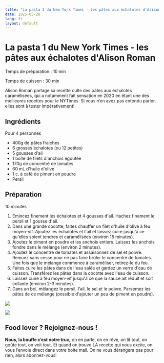 ```yaml
---
title: "La pasta 1 du New York Times - les pâtes aux échalotes d'Alison Roman"
date: 2025-05-28
lang: fr
layout: default
---
```

# La pasta 1 du New York Times - les pâtes aux échalotes d'Alison Roman

Temps de préparation : 10 min

Temps de cuisson : 30 min

Alison Roman partage sa recette culte des pâtes aux échalotes caramélisées, qui a notamment fait sensation en 2020 en étant une des meilleures recettes pour le NYTimes. Si vous n’en avez pas entendu parler, elles sont à tester impérativement!

## Ingrédients

Pour 4 personnes

-   400g de pâtes fraiches
-   6 grosses échalotes (ou 12 petites)
-   5 gousses d'ail
-   1 boîte de filets d'anchois égoutée
-   170g de concentré de tomates
-   60 mL d'huile d'olive
-   1 c. à café de piment en poudre
-   Persil

## Préparation

10 minutes

1.  Émincez finement les échalotes et 4 gousses d'ail. Hachez finement le persil et 1 gousse d'ail.
2.  Dans une grande cocotte, faites chauffer un filet d'huile d'olive à feu moyen-vif. Ajoutez les échalotes et l'ail et laissez cuire jusqu'à ce qu'elles soient tendres et caramélisées (environ 15 minutes).
3.  Ajoutez le piment en poudre et les anchois entiers. Laissez les anchois fondre dans le mélange (environ 2 minutes).
4.  Ajoutez le concentré de tomates et assaisonnez de sel et poivre. Remuez sans cesse pour ne pas faire brûler le concentré de tomates. Une fois que le mélange commence à caraméliser, retirez-le du feu.
5.  Faites cuire les pâtes dans de l'eau salée et gardez un verre d'eau de cuisson. Transférez les pâtes dans la cocotte avec l'eau de cuisson.
6.  Laissez cuire à feu moyen-vif jusqu'à ce que la sauce ait réduit et soit collante (environ 2-3 minutes).
7.  Dans un bol, mélangez le persil, l'ail, le sel et le poivre. Parsemez les pâtes de ce mélange (possible d'ajouter un peu de piment en poudre).

![](https://recettes.belly-media.com/wp-content/uploads/2022/10/alison-roman-pates-aux-echalottes-1-1280x1280.jpeg)

![](https://recettes.belly-media.com/wp-content/uploads/2022/09/belly-nl-cta.jpg)

## Food lover ? Rejoignez-nous !

**Nous, la bouffe c’est notre truc,** on en parle, on en rêve, on lit tout, on goûte tout, on voit tout. Et quand on trouve LA recette qui nous excite, on vous l’envoie direct dans votre boite mail. On ne vous dérangera pas pour rien, alors abonnez-vous!